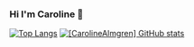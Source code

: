 ### Hi I'm Caroline 👋
[![Top Langs](https://github-readme-stats.vercel.app/api/top-langs/?username=CarolineAlmgren&show_icons=true&theme=dracula&card_width=465)](https://github.com/CarolineAlmgren/github-readme-stats)
[![[CarolineAlmgren] GitHub stats](https://github-readme-stats.vercel.app/api?username=CarolineAlmgren&show_icons=true&theme=dracula)](https://github.com/CarolineAlmgren/github-readme-stats)
<!--
**CarolineAlmgren/CarolineAlmgren** is a ✨ _special_ ✨ repository because its `README.md` (this file) appears on your GitHub profile.

Here are some ideas to get you started:

- 🔭 I’m currently working on ...
- 🌱 I’m currently learning ...
- 👯 I’m looking to collaborate on ...
- 🤔 I’m looking for help with ...
- 💬 Ask me about ...
- 📫 How to reach me: ...
- 😄 Pronouns: ...
- ⚡ Fun fact: ...
-->
